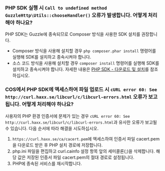 ### PHP SDK 실행 시 `Call to undefined method GuzzleHttp\Utils::chooseHandler()` 오류가 발생합니다. 어떻게 처리해야 하나요?


PHP SDK는 Guzzle에 종속되므로 Composer 방식을 사용한 SDK 설치를 권장합니다.
- Composer 방식을 사용해 설치할 경우 `php composer.phar install` 명령어를 실행해 SDK를 설치하고 종속시켜야 합니다.
- 소스 코드 방식을 사용해 설치할 경우 `composer install` 명령어를 실행해 SDK를 설치하고 종속시켜야 합니다. 자세한 내용은 [PHP SDK - 다운로드 및 설치](https://intl.cloud.tencent.com/document/product/436/12266)를 참조하십시오.


### COS에서 PHP SDK에 액세스하여 파일 업로드 시 `cURL error 60: See http://curl.haxx.se/libcurl/c/libcurl-errors.html` 오류가 보고됩니다. 어떻게 처리해야 하나요?

사용자의 PHP 환경 인증서에 문제가 있는 경우 `cURL error 60: See http://curl.haxx.se/libcurl/c/libcurl-errors.html`과 유사한 오류가 보고될 수 있습니다. 다음 순서에 따라 해결을 시도하십시오.

1. `https://curl.haxx.se/ca/cacert.pem`에 액세스하여 인증서 파일 cacert.pem을 다운로드 받은 후 PHP 설치 경로에 저장합니다.
2. php.ini 파일을 편집하고 curl.cainfo 설정 항목 앞의 세미콜론(;)을 삭제합니다. 해당 값은 저장된 인증서 파일 cacert.pem의 절대 경로로 설정됩니다.
3. PHP에 종속된 서비스를 재시작합니다.

